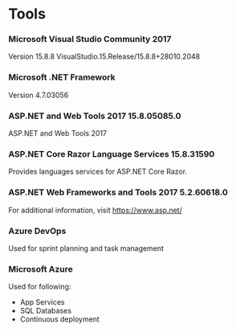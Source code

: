 # Tools 

### Microsoft Visual Studio Community 2017 
Version 15.8.8
VisualStudio.15.Release/15.8.8+28010.2048

### Microsoft .NET Framework
Version 4.7.03056

### ASP.NET and Web Tools 2017   15.8.05085.0
ASP.NET and Web Tools 2017

### ASP.NET Core Razor Language Services   15.8.31590
Provides languages services for ASP.NET Core Razor.

### ASP.NET Web Frameworks and Tools 2017   5.2.60618.0
For additional information, visit https://www.asp.net/

### Azure DevOps 
Used for sprint planning and task management 

### Microsoft Azure
Used for following:
* App Services
* SQL Databases
* Continuous deployment